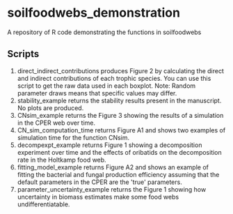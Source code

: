# soilfoodwebs_demonstration
A repository of R code demonstrating the functions in soilfoodwebs

## Scripts
1. direct_indirect_contributions produces Figure 2 by calculating the direct and indirect contributions of each trophic species. You can use this script to get the raw data used in each boxplot. Note: Random parameter draws means that specific values may differ.
1. stability_example returns the stability results present in the manuscript. No plots are produced.
1. CNsim_example returns the Figure 3 showing the results of a simulation in the CPER web over time.
1. CN_sim_computation_time returns Figure A1 and shows two examples of simulation time for the function CNsim.
1. decompexpt_example returns Figure 1 showing a decomposition experiment over time and the effects of oribatids on the decomposition rate in the Holtkamp food web.
1. fitting_model_example returns Figure A2 and shows an example of fitting the bacterial and fungal production efficiency assuming that the default parameters in the CPER are the 'true' parameters.
1. parameter_uncertainty_example returns the Figure 1 showing how uncertainty in biomass estimates make some food webs undifferentiatable.

